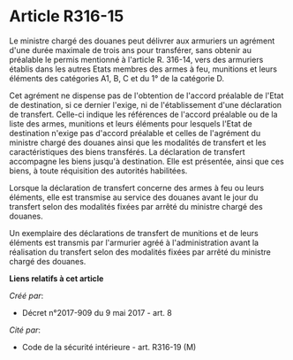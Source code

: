 # Article R316-15

Le ministre chargé des douanes peut délivrer aux armuriers un agrément d'une durée maximale de trois ans pour transférer,
sans obtenir au préalable le permis mentionné à l'article R. 316-14, vers des armuriers établis dans les autres Etats membres
des armes à feu, munitions et leurs éléments des catégories A1, B, C et du 1° de la catégorie D.

Cet agrément ne dispense pas de l'obtention de l'accord préalable de l'Etat de destination, si ce dernier l'exige, ni de
l'établissement d'une déclaration de transfert. Celle-ci indique les références de l'accord préalable ou de la liste des
armes, munitions et leurs éléments pour lesquels l'Etat de destination n'exige pas d'accord préalable et celles de l'agrément
du ministre chargé des douanes ainsi que les modalités de transfert et les caractéristiques des biens transférés. La
déclaration de transfert accompagne les biens jusqu'à destination. Elle est présentée, ainsi que ces biens, à toute
réquisition des autorités habilitées.

Lorsque la déclaration de transfert concerne des armes à feu ou leurs éléments, elle est transmise au service des douanes
avant le jour du transfert selon des modalités fixées par arrêté du ministre chargé des douanes.

Un exemplaire des déclarations de transfert de munitions et de leurs éléments est transmis par l'armurier agréé à
l'administration avant la réalisation du transfert selon des modalités fixées par arrêté du ministre chargé des douanes.

**Liens relatifs à cet article**

_Créé par_:

  - Décret n°2017-909 du 9 mai 2017 - art. 8

_Cité par_:

  - Code de la sécurité intérieure - art. R316-19 (M)
